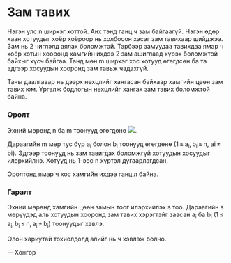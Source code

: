 Зам тавих
=========
Нэгэн улс n ширхэг хоттой. Анх тэнд ганц ч зам байгаагүй. Нэгэн өдөр хаан хотуудыг хоёр хоёроор нь холбосон хэсэг зам тавихаар шийджээ. Зам нь 2 чиглэлд аялах боломжтой. Тэрбээр замуудаа тавихдаа ямар ч хоёр хотын хооронд хамгийн ихдээ 2 зам ашиглаад хүрэх боломжтой байхыг хүсч байгаа. Танд мөн m ширхэг хос хотууд өгөгдсөн ба та эдгээр хосуудын хооронд зам тавьж чадахгүй.

Таны даалгавар нь дээрх нөхцлийг хангасан байхаар хамгийн цөөн зам тавих юм. Үргэлж бодлогын нөхцлийг хангах зам тавих боломжтой байна.

### Оролт
Эхний мөрөнд n ба m тоонууд өгөгдөнө ![][1].

Дараагийн m мөр тус бүр a<sub>i</sub> болон b<sub>i</sub> тоонууд өгөгдөнө (1 ≤ a<sub>i</sub>, b<sub>i</sub> ≤ n, ai ≠ bi). Эдгээр тоонууд нь зам тавигдах боломжгүй хотуудын хосуудыг илэрхийлнэ. Хотууд нь 1-ээс n хүртэл дугаарлагдсан.

Оролтонд ямар ч хос хамгийн ихдээ ганц л байна.

### Гаралт
Эхний мөрөнд хамгийн цөөн замын тоог илэрхийлэх s тоо. Дараагийн s мөрүүдэд аль хотуудын хооронд зам тавих хэрэгтэйг заасан a<sub>i</sub> ба b<sub>i</sub> (1 ≤ a<sub>i</sub>, b<sub>i</sub> ≤ n, a<sub>i</sub> ≠ b<sub>i</sub>) тоонуудыг хэвлэ.

[1]: http://espresso.codeforces.com/94f406a06721e89d57a14b6dfade59c6341e93e8.png

Олон хариутай тохиолдолд алийг нь ч хэвлэж болно.

-- Хонгор
